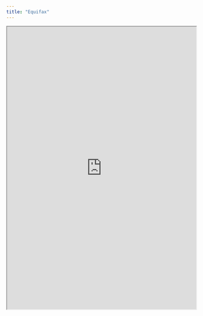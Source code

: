```yaml
---
title: "Equifax"
---
```



<iframe height="750" width="100%" src="https://ewelton.github.io/ktest/wiki.html#Equifax"></iframe>
